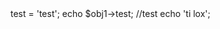 <?php

$a = 'a';
$b = $a;

$b  = 2;

//echo $a $a = a
//echo $b $b = 2

$obj1 = new \stdClass();
$obj2 = $obj1;
$obj2->test = 'test';
echo $obj1->test; //test

echo 'ti lox';
